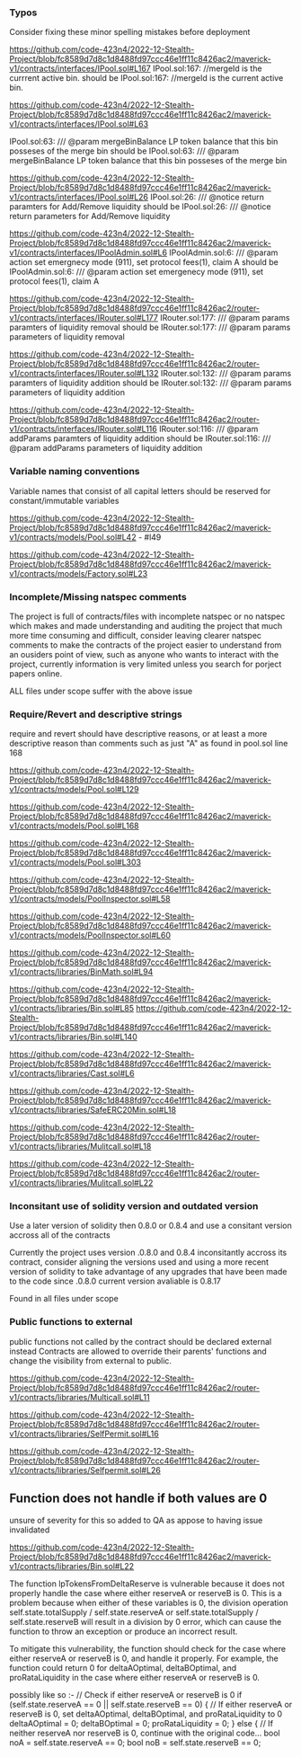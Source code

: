 ### Typos

Consider fixing these minor spelling mistakes before deployment

https://github.com/code-423n4/2022-12-Stealth-Project/blob/fc8589d7d8c1d8488fd97ccc46e1ff11c8426ac2/maverick-v1/contracts/interfaces/IPool.sol#L167
IPool.sol:167:    //mergeId is the currrent active bin.
should be 
IPool.sol:167:    //mergeId is the current active bin.

https://github.com/code-423n4/2022-12-Stealth-Project/blob/fc8589d7d8c1d8488fd97ccc46e1ff11c8426ac2/maverick-v1/contracts/interfaces/IPool.sol#L63

IPool.sol:63:    /// @param mergeBinBalance LP token balance that this bin posseses of the merge bin
should be 
IPool.sol:63:    /// @param mergeBinBalance LP token balance that this bin posseses of the merge bin

https://github.com/code-423n4/2022-12-Stealth-Project/blob/fc8589d7d8c1d8488fd97ccc46e1ff11c8426ac2/maverick-v1/contracts/interfaces/IPool.sol#L26
IPool.sol:26:    /// @notice return paramters for Add/Remove liquidity
should be 
IPool.sol:26:    /// @notice return parameters for Add/Remove liquidity

https://github.com/code-423n4/2022-12-Stealth-Project/blob/fc8589d7d8c1d8488fd97ccc46e1ff11c8426ac2/maverick-v1/contracts/interfaces/IPoolAdmin.sol#L6
IPoolAdmin.sol:6:    /// @param action set emergnecy mode (911), set protocol fees(1), claim A
should be 
IPoolAdmin.sol:6:    /// @param action set emergenecy mode (911), set protocol fees(1), claim A

https://github.com/code-423n4/2022-12-Stealth-Project/blob/fc8589d7d8c1d8488fd97ccc46e1ff11c8426ac2/router-v1/contracts/interfaces/IRouter.sol#L177
IRouter.sol:177:    /// @param params paramters of liquidity removal
should be
IRouter.sol:177:    /// @param params parameters of liquidity removal

https://github.com/code-423n4/2022-12-Stealth-Project/blob/fc8589d7d8c1d8488fd97ccc46e1ff11c8426ac2/router-v1/contracts/interfaces/IRouter.sol#L132
IRouter.sol:132:    /// @param params paramters of liquidity addition
should be 
IRouter.sol:132:    /// @param params parameters of liquidity addition

https://github.com/code-423n4/2022-12-Stealth-Project/blob/fc8589d7d8c1d8488fd97ccc46e1ff11c8426ac2/router-v1/contracts/interfaces/IRouter.sol#L116
IRouter.sol:116:    /// @param addParams paramters of liquidity addition
should be
IRouter.sol:116:    /// @param addParams parameters of liquidity addition

### Variable naming conventions

Variable names that consist of all capital letters should be reserved for constant/immutable variables

https://github.com/code-423n4/2022-12-Stealth-Project/blob/fc8589d7d8c1d8488fd97ccc46e1ff11c8426ac2/maverick-v1/contracts/models/Pool.sol#L42 - #l49

https://github.com/code-423n4/2022-12-Stealth-Project/blob/fc8589d7d8c1d8488fd97ccc46e1ff11c8426ac2/maverick-v1/contracts/models/Factory.sol#L23

### Incomplete/Missing natspec comments

The project is full of contracts/files with incomplete natspec or no natspec which makes and made understanding and auditing the project that much more time consuming and difficult, consider leaving clearer natspec comments to make the contracts of the project easier to understand from an ousiders point of view, such as anyone who wants to interact with the project, currently information is very limited unless you search for porject papers online.

ALL files under scope suffer with the above issue

### Require/Revert and descriptive strings

require and revert should have descriptive reasons, or at least a more descriptive reason than comments such as just "A" as found in pool.sol line 168

https://github.com/code-423n4/2022-12-Stealth-Project/blob/fc8589d7d8c1d8488fd97ccc46e1ff11c8426ac2/maverick-v1/contracts/models/Pool.sol#L129

https://github.com/code-423n4/2022-12-Stealth-Project/blob/fc8589d7d8c1d8488fd97ccc46e1ff11c8426ac2/maverick-v1/contracts/models/Pool.sol#L168

https://github.com/code-423n4/2022-12-Stealth-Project/blob/fc8589d7d8c1d8488fd97ccc46e1ff11c8426ac2/maverick-v1/contracts/models/Pool.sol#L303

https://github.com/code-423n4/2022-12-Stealth-Project/blob/fc8589d7d8c1d8488fd97ccc46e1ff11c8426ac2/maverick-v1/contracts/models/PoolInspector.sol#L58

https://github.com/code-423n4/2022-12-Stealth-Project/blob/fc8589d7d8c1d8488fd97ccc46e1ff11c8426ac2/maverick-v1/contracts/models/PoolInspector.sol#L60

https://github.com/code-423n4/2022-12-Stealth-Project/blob/fc8589d7d8c1d8488fd97ccc46e1ff11c8426ac2/maverick-v1/contracts/libraries/BinMath.sol#L94

https://github.com/code-423n4/2022-12-Stealth-Project/blob/fc8589d7d8c1d8488fd97ccc46e1ff11c8426ac2/maverick-v1/contracts/libraries/Bin.sol#L85
https://github.com/code-423n4/2022-12-Stealth-Project/blob/fc8589d7d8c1d8488fd97ccc46e1ff11c8426ac2/maverick-v1/contracts/libraries/Bin.sol#L140

https://github.com/code-423n4/2022-12-Stealth-Project/blob/fc8589d7d8c1d8488fd97ccc46e1ff11c8426ac2/maverick-v1/contracts/libraries/Cast.sol#L6

https://github.com/code-423n4/2022-12-Stealth-Project/blob/fc8589d7d8c1d8488fd97ccc46e1ff11c8426ac2/maverick-v1/contracts/libraries/SafeERC20Min.sol#L18

https://github.com/code-423n4/2022-12-Stealth-Project/blob/fc8589d7d8c1d8488fd97ccc46e1ff11c8426ac2/router-v1/contracts/libraries/Mulitcall.sol#L18

https://github.com/code-423n4/2022-12-Stealth-Project/blob/fc8589d7d8c1d8488fd97ccc46e1ff11c8426ac2/router-v1/contracts/libraries/Mulitcall.sol#L22

### Inconsitant use of solidity version and outdated version

Use a later version of solidity then 0.8.0 or 0.8.4 and use a consitant version accross all of the contracts

Currently the project uses version .0.8.0 and 0.8.4 inconsitantly accross its contract, consider aligning the versions used and using a more recent version of solidity to take advantage of any upgrades that have been made to the code since .0.8.0 current version avaliable is 0.8.17

Found in all files under scope

### Public functions to external

public functions not called by the contract should be declared external instead
Contracts are allowed to override their parents' functions and change the visibility from external to public.

https://github.com/code-423n4/2022-12-Stealth-Project/blob/fc8589d7d8c1d8488fd97ccc46e1ff11c8426ac2/router-v1/contracts/libraries/Multicall.sol#L11

https://github.com/code-423n4/2022-12-Stealth-Project/blob/fc8589d7d8c1d8488fd97ccc46e1ff11c8426ac2/router-v1/contracts/libraries/SelfPermit.sol#L16

https://github.com/code-423n4/2022-12-Stealth-Project/blob/fc8589d7d8c1d8488fd97ccc46e1ff11c8426ac2/router-v1/contracts/libraries/Selfpermit.sol#L26

## Function does not handle if both values are 0

unsure of severity for this so added to QA as appose to having issue invalidated 

https://github.com/code-423n4/2022-12-Stealth-Project/blob/fc8589d7d8c1d8488fd97ccc46e1ff11c8426ac2/maverick-v1/contracts/libraries/Bin.sol#L22

The function lpTokensFromDeltaReserve is vulnerable because it does not properly handle the case where either reserveA or reserveB is 0. This is a problem because when either of these variables is 0, the division operation self.state.totalSupply / self.state.reserveA or self.state.totalSupply / self.state.reserveB will result in a division by 0 error, which can cause the function to throw an exception or produce an incorrect result.

To mitigate this vulnerability, the function should check for the case where either reserveA or reserveB is 0, and handle it properly. For example, the function could return 0 for deltaAOptimal, deltaBOptimal, and proRataLiquidity in the case where either reserveA or reserveB is 0.

possibly like so :-
// Check if either reserveA or reserveB is 0
    if (self.state.reserveA == 0 || self.state.reserveB == 0) {
        // If either reserveA or reserveB is 0, set deltaAOptimal, deltaBOptimal, and proRataLiquidity to 0
        deltaAOptimal = 0;
        deltaBOptimal = 0;
        proRataLiquidity = 0;
    } else {
        // If neither reserveA nor reserveB is 0, continue with the original code...
        bool noA = self.state.reserveA == 0;
        bool noB = self.state.reserveB == 0;
